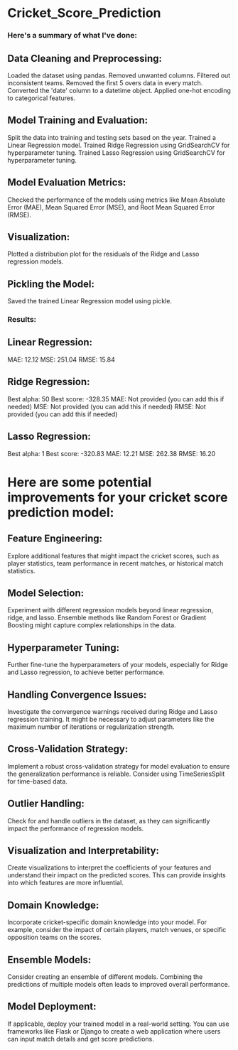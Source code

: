 # Cricket_Score_Prediction

### Here's a summary of what I've done:

## Data Cleaning and Preprocessing:
Loaded the dataset using pandas.
Removed unwanted columns.
Filtered out inconsistent teams.
Removed the first 5 overs data in every match.
Converted the 'date' column to a datetime object.
Applied one-hot encoding to categorical features.

## Model Training and Evaluation:
Split the data into training and testing sets based on the year.
Trained a Linear Regression model.
Trained Ridge Regression using GridSearchCV for hyperparameter tuning.
Trained Lasso Regression using GridSearchCV for hyperparameter tuning.

## Model Evaluation Metrics:

Checked the performance of the models using metrics like Mean Absolute Error (MAE), Mean Squared Error (MSE), and Root Mean Squared Error (RMSE).

## Visualization:
Plotted a distribution plot for the residuals of the Ridge and Lasso regression models.

## Pickling the Model:
Saved the trained Linear Regression model using pickle.

### Results:

## Linear Regression:
MAE: 12.12
MSE: 251.04
RMSE: 15.84

## Ridge Regression:
Best alpha: 50
Best score: -328.35
MAE: Not provided (you can add this if needed)
MSE: Not provided (you can add this if needed)
RMSE: Not provided (you can add this if needed)

## Lasso Regression:
Best alpha: 1
Best score: -320.83
MAE: 12.21
MSE: 262.38
RMSE: 16.20

# Here are some potential improvements for your cricket score prediction model:

## Feature Engineering:
Explore additional features that might impact the cricket scores, such as player statistics, team performance in recent matches, or historical match statistics.

## Model Selection:
Experiment with different regression models beyond linear regression, ridge, and lasso. Ensemble methods like Random Forest or Gradient Boosting might capture complex relationships in the data.

## Hyperparameter Tuning:
Further fine-tune the hyperparameters of your models, especially for Ridge and Lasso regression, to achieve better performance.

## Handling Convergence Issues:
Investigate the convergence warnings received during Ridge and Lasso regression training. It might be necessary to adjust parameters like the maximum number of iterations or regularization strength.

## Cross-Validation Strategy:
Implement a robust cross-validation strategy for model evaluation to ensure the generalization performance is reliable. Consider using TimeSeriesSplit for time-based data.

## Outlier Handling:
Check for and handle outliers in the dataset, as they can significantly impact the performance of regression models.

## Visualization and Interpretability:
Create visualizations to interpret the coefficients of your features and understand their impact on the predicted scores. This can provide insights into which features are more influential.

## Domain Knowledge:
Incorporate cricket-specific domain knowledge into your model. For example, consider the impact of certain players, match venues, or specific opposition teams on the scores.

## Ensemble Models:
Consider creating an ensemble of different models. Combining the predictions of multiple models often leads to improved overall performance.

## Model Deployment:
If applicable, deploy your trained model in a real-world setting. You can use frameworks like Flask or Django to create a web application where users can input match details and get score predictions.
